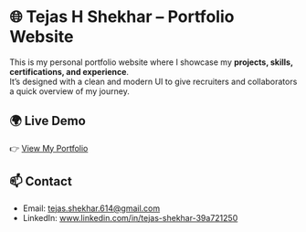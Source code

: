 # 🌐 Tejas H Shekhar – Portfolio Website

This is my personal portfolio website where I showcase my **projects, skills, certifications, and experience**.  
It’s designed with a clean and modern UI to give recruiters and collaborators a quick overview of my journey.  

## 🌍 Live Demo
👉 [View My Portfolio](https://portfolio-tejashs.netlify.app/)  

## 📫 Contact
- Email: tejas.shekhar.614@gmail.com  
- LinkedIn: www.linkedin.com/in/tejas-shekhar-39a721250
